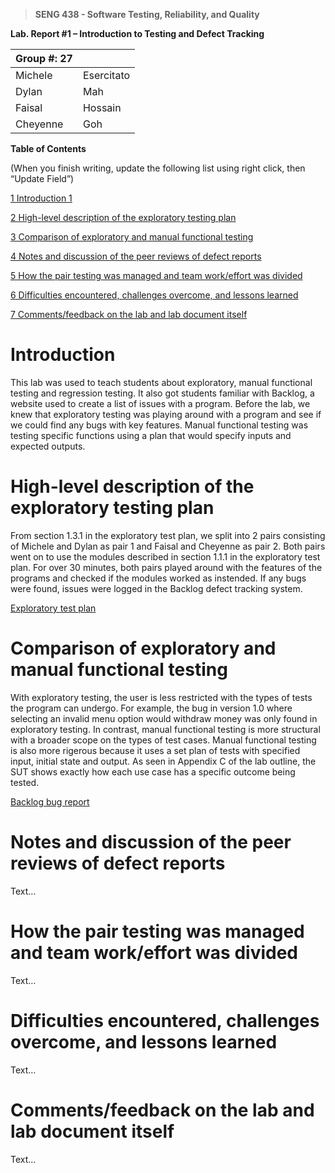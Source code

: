 >   **SENG 438 - Software Testing, Reliability, and Quality**

**Lab. Report \#1 – Introduction to Testing and Defect Tracking**

| Group \#: 27  |   |
|-----------------|---|
| Michele  | Esercitato  |
| Dylan  | Mah  |
| Faisal  | Hossain  |
| Cheyenne  | Goh  |

**Table of Contents**

(When you finish writing, update the following list using right click, then
“Update Field”)

[1 Introduction	1](#_Toc439194677)

[2 High-level description of the exploratory testing plan](#_Toc439194678)

[3 Comparison of exploratory and manual functional testing](#_Toc439194679)

[4 Notes and discussion of the peer reviews of defect reports](#_Toc439194680)

[5 How the pair testing was managed and team work/effort was
divided](#_Toc439194681)

[6 Difficulties encountered, challenges overcome, and lessons
learned](#_Toc439194682)

[7 Comments/feedback on the lab and lab document itself](#_Toc439194683)

# Introduction
 
This lab was used to teach students about exploratory, manual functional testing and regression testing. It also got students familiar with Backlog, a website used to create a list of issues with a program. Before the lab, we knew that exploratory testing was playing around with a program and see if we could find any bugs with key features. Manual functional testing was testing specific functions using a plan that would specify inputs and expected outputs.


# High-level description of the exploratory testing plan

From section 1.3.1 in the exploratory test plan, we split into 2 pairs consisting of Michele and Dylan as pair 1 and Faisal and Cheyenne as pair 2. Both pairs went on to use the modules described in section 1.1.1 in the exploratory test plan. For over 30 minutes, both pairs played around with the features of the programs and checked if the modules worked as instended. If any bugs were found, issues were logged in the Backlog defect tracking system. 

[Exploratory test plan](https://github.com/seng438-winter-2022/seng438-a1-Mik-Ese/blob/main/Assignment%201%20-%20Test%20Plan.pdf)


# Comparison of exploratory and manual functional testing

With exploratory testing, the user is less restricted with the types of tests the program can undergo. For example, the bug in version 1.0 where selecting an invalid menu option would withdraw money was only found in exploratory testing. In contrast, manual functional testing is more structural with a broader scope on the types of test cases. Manual functional testing is also more rigerous because it uses a set plan of tests with specified input, initial state and output. As seen in Appendix C of the lab outline, the SUT shows exactly how each use case has a specific outcome being tested.

[Backlog bug report](https://github.com/seng438-winter-2022/seng438-a1-Mik-Ese/blob/main/Backlog-Issues-20220124-0713.xlsx)


# Notes and discussion of the peer reviews of defect reports

Text…


# How the pair testing was managed and team work/effort was divided 

Text…


# Difficulties encountered, challenges overcome, and lessons learned

Text…


# Comments/feedback on the lab and lab document itself

Text…
